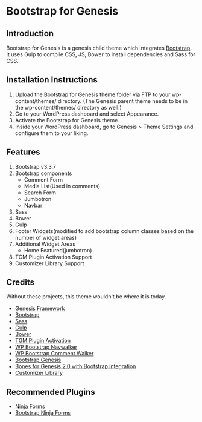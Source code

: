 # Bootstrap for Genesis

## Introduction

Bootstrap for Genesis is a genesis child theme which integrates [Bootstrap](http://getbootstrap.com/). It uses Gulp to compile CSS, JS, Bower to install dependencies and Sass for CSS. 

## Installation Instructions

1. Upload the Bootstrap for Genesis theme folder via FTP to your wp-content/themes/ directory. (The Genesis parent theme needs to be in the wp-content/themes/ directory as well.)
2. Go to your WordPress dashboard and select Appearance.
3. Activate the Bootstrap for Genesis theme.
4. Inside your WordPress dashboard, go to Genesis > Theme Settings and configure them to your liking.

## Features

1. Bootstrap v3.3.7
2. Bootstrap components
	* Comment Form
	* Media List(Used in comments)
	* Search Form
	* Jumbotron
	* Navbar
3. Sass
4. Bower
5. Gulp
6. Footer Widgets(modified to add bootstrap column classes based on the number of widget areas)
7. Additional Widget Areas
	* Home Featured(jumbotron)
8. TGM Plugin Activation Support
9. Customizer Library Support

## Credits

Without these projects, this theme wouldn't be where it is today.

* [Genesis Framework](http://my.studiopress.com/themes/genesis/)
* [Bootstrap](http://getbootstrap.com)
* [Sass](http://sass-lang.com/)
* [Gulp](http://gulpjs.com/)
* [Bower](https://github.com/bower/bower)
* [TGM Plugin Activation](http://tgmpluginactivation.com/)
* [WP Bootstrap Navwalker](https://github.com/twittem/wp-bootstrap-navwalker)
* [WP Bootstrap Comment Walker](https://github.com/ediamin/wp-bootstrap-comment-walker)
* [Bootstrap Genesis](https://github.com/salcode/bootstrap-genesis)
* [Bones for Genesis 2.0 with Bootstrap integration](https://github.com/jer0dh/bones-for-genesis-2-0-bootstrap)
* [Customizer Library](https://github.com/devinsays/customizer-library)

## Recommended Plugins

* [Ninja Forms](https://ninjaforms.com/)
* [Bootstrap Ninja Forms](https://github.com/bostondv/bootstrap-ninja-forms)